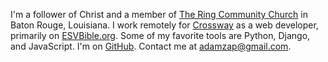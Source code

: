 I'm a follower of Christ and a member of [The Ring Community Church] in
Baton Rouge, Louisiana. I work remotely for [Crossway] as a web developer,
primarily on [ESVBible.org].  Some of my favorite tools are Python, Django,
and JavaScript. I'm on [GitHub]. Contact me at [adamzap@gmail.com].

[The Ring Community Church]: http://www.ringcommunity.org/
[Crossway]: https://www.crossway.org/
[ESVBible.org]: http://www.esvbible.org/John+1/
[GitHub]: https://github.com/adamzap/
[adamzap@gmail.com]: adamzap@gmail.com

